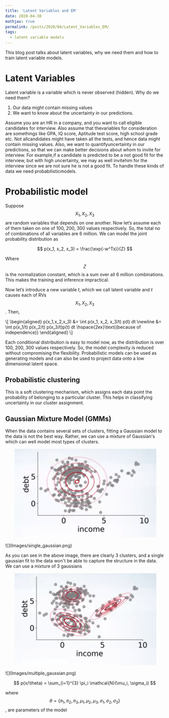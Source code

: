 ```yaml
---
title: 'Latent Variables and EM'
date: 2020-04-30
mathjax: true
permalink: /posts/2020/04/Latent_Variables_EM/
tags:
  - latent variable models
---
```


This blog post talks about latent variables, why we need them and how to train latent variable models.

Latent Variables
======

Latent variable is a variable which is never observed (hidden). Why do we need them?
1. Our data might contain missing values
2. We want to know about the uncertainty in our predictions.

Assume you are an HR in a company, and you want to call eligible candidates for interview. Also assume that thevariables for consideration are somethings like GPA, IQ score, Aptitude test score, high school grade etc. Not allcandidates might have taken all the tests, and hence data might contain missing values. Also, we want to quantifyuncertainty in our predictions, so that we can make better decisions about whom to invite for interview. For example,if a candidate is predicted to be a not good fit for the interview, but with high uncertainty, we may as well invitehim for the interview since we are not sure he is not a good fit. To handle these kinds of data we need probabilisticmodels.

Probabilistic model
======

Suppose $$X_1, X_2, X_3$$ are random variables that depends on one another. Now let’s assume each of them taken on one of 100, 200, 300 values respectively. So, the total no of combinations of all variables are 6 million. We can model the joint probability distribution as

$$
        p(x_1, x_2, x_3) = \frac{\exp(-w^Tx)}{Z}
$$

Where $$Z$$ is the normalization constant, which is a sum over all 6 million combinations. This makes the training and inference impractical.

Now let’s introduce a new variable $t$, which we call latent variable and $t$ causes each of RVs $$X_1,X_2,X_3$$. Then,

\\[
\begin{aligned}
    p(x_1,x_2,x_3) &= \int p(x_1, x_2, x_3/t) p(t) dt \newline
                    &= \int p(x_1/t) p(x_2/t) p(x_3/t)p(t) dt \hspace{2ex}\text{(because of independence)}
\end{aligned}
\\]

Each conditional distribution is easy to model now, as the distribution is over 100, 200, 300 values respectively. So, the model complexity is reduced without compromising the flexibility.
Probabilistic models can be used as generating models and can also be used to project data onto a low dimensional latent space.

Probabilistic clustering
------

This is a soft clustering mechanism, which assigns each data point the probability of belonging to a particular cluster. This helps in classifying uncertainty in our cluster assignment.


Gaussian Mixture Model (GMMs)
------

When the data contains several sets of clusters, fitting a Gaussian model to the data is not the best way. Rather, we can use a mixture of Gaussian's which can well model most types of clusters.

<p align="center">
  <img src="https://github.com/vamshikumarkurva/vamshikumarkurva.github.io/blob/master/_posts/Images/single_gaussian.png?raw=true" alt="Photo" style="width: 450px;"/>
</p>
![](Images/single_gaussian.png)

As you can see in the above image, there are clearly 3 clusters, and a single gaussian fit to the data won't be able to capture the structure in the data. We can use a mixture of 3 gaussians
<p align="center">
  <img src="https://github.com/vamshikumarkurva/vamshikumarkurva.github.io/blob/master/_posts/Images/multiple_gaussian.png?raw=true" alt="Photo" style="width: 450px;"/>
</p>
![](Images/multiple_gaussian.png)

$$
    p(x/\theta) = \sum_{i=1}^{3} \pi_i \mathcal{N}(\mu_i, \sigma_i)
$$

where $$\theta = \{\pi_1, \pi_2, \pi_3, \mu_1, \mu_2, \mu_3, \sigma_1, \sigma_2, \sigma_3\}$$, are parameters of the model



